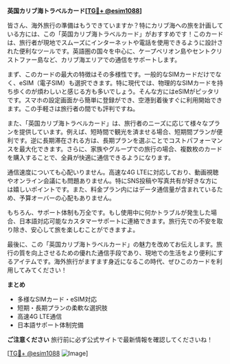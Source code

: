 **英国カリブ海トラベルカード[[TG💪+ @esim1088](https://t.me/s/esim1088)]**

皆さん、海外旅行の準備はもうできていますか？特にカリブ海への旅を計画している方には、この「英国カリブ海トラベルカード」がおすすめです！このカードは、旅行者が現地でスムーズにインターネットや電話を使用できるように設計された便利なツールです。英語圏の国々を中心に、ケープベリオン島やセントクリストファー島など、カリブ海エリアでの通信をサポートします。

まず、このカードの最大の特徴はその多様性です。一般的なSIMカードだけでなく、eSIM（電子SIM）も選択できます。特に現代では、物理的なSIMカードを持ち歩くのが煩わしいと感じる方も多いでしょう。そんな方にはeSIMがピッタリです。スマホの設定画面から簡単に登録ができ、空港到着後すぐに利用開始できます。この手軽さは旅行者の間でも評判ですね。

また、「英国カリブ海トラベルカード」は、旅行者のニーズに応じて様々なプランを提供しています。例えば、短時間で観光を済ませる場合、短期間プランが便利です。逆に長期滞在される方は、長期プランを選ぶことでコストパフォーマンスを最大化できます。さらに、家族やグループでの旅行の場合、複数枚のカードを購入することで、全員が快適に通信できるようになります。

通信速度についても心配いりません。高速な4G LTEに対応しており、動画視聴やオンライン会議にも問題ありません。特にSNS投稿や写真共有が好きな方には嬉しいポイントです。また、料金プラン内にはデータ通信量が含まれているため、予算オーバーの心配もありません。

もちろん、サポート体制も万全です。もし使用中に何かトラブルが発生した場合、日本語対応可能なカスタマーサポートに連絡できます。旅行先での不安を取り除き、安心して旅を楽しむことができますよ。

最後に、この「英国カリブ海トラベルカード」の魅力を改めてお伝えします。旅行の質を向上させるための優れた通信手段であり、現地での生活をより便利にするアイテムです。海外旅行がますます身近になるこの時代、ぜひこのカードを利用してみてください！

**まとめ**
- 多様なSIMカード・eSIM対応
- 短期・長期プランの柔軟な選択肢
- 高速4G LTE通信
- 日本語サポート体制完備

**ご注意ください**
旅行前に必ず公式サイトで最新情報を確認してくださいね！

[[TG💪+ @esim1088](https://t.me/s/esim1088) ![Image](https://i.postimg.cc/Y0z9fWf4/image.png)]